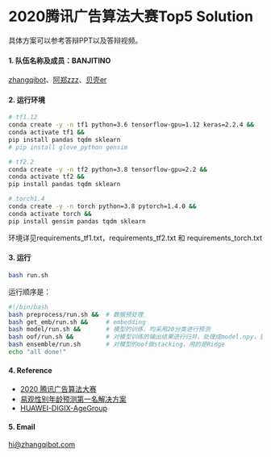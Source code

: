 # 2020腾讯广告算法大赛Top5 Solution

具体方案可以参考答辩PPT以及答辩视频。

#### 1. 队伍名称及成员：BANJITINO

[zhangqibot](https://github.com/zhangqibot)、[阿郑zzz](https://github.com/zhenglinghan)、[贝壳er](https://github.com/lixiangwang)

#### 2. 运行环境

```bash
# tf1.12
conda create -y -n tf1 python=3.6 tensorflow-gpu=1.12 keras=2.2.4 &&
conda activate tf1 &&
pip install pandas tqdm sklearn
# pip install glove_python gensim 

# tf2.2
conda create -y -n tf2 python=3.8 tensorflow-gpu=2.2 &&
conda activate tf2 &&
pip install pandas tqdm sklearn

# torch1.4
conda create -y -n torch python=3.8 pytorch=1.4.0 &&
conda activate torch &&
pip install gensim pandas tqdm sklearn
```

环境详见requirements_tf1.txt，requirements_tf2.txt 和 requirements_torch.txt

#### 3. 运行

```bash
bash run.sh
```

运行顺序是：

```bash
#!/bin/bash
bash preprocess/run.sh &&  # 数据预处理
bash get_emb/run.sh &&     # embedding
bash model/run.sh &&       # 模型的训练，均采用20分类进行预测
bash oof/run.sh &&         # 对模型训练的输出结果进行归并，处理成model.npy，里面是[400w,20]的矩阵
bash ensemble/run.sh       # 对模型的oof做stacking，用的是Ridge
echo "all done!"
```

#### 4. Reference

- [2020 腾讯广告算法大赛](https://algo.qq.com/)
- [易观性别年龄预测第一名解决方案](https://github.com/chizhu/yiguan_sex_age_predict_1st_solution)
- [HUAWEI-DIGIX-AgeGroup](https://github.com/luoda888/HUAWEI-DIGIX-AgeGroup)

#### 5. Email

hi@zhangqibot.com

